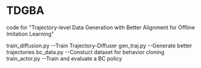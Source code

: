 # TDGBA
code for "Trajectory-level Data Generation with Better Alignment for Offline Imitation Learning"

train_diffusion.py  --Train Trajectory-Diffuser
gen_traj.py    --Generate better trajectories
bc_data.py   --Constuct dataset for behavior cloning
train_actor.py     --Train and evaluate a BC policy